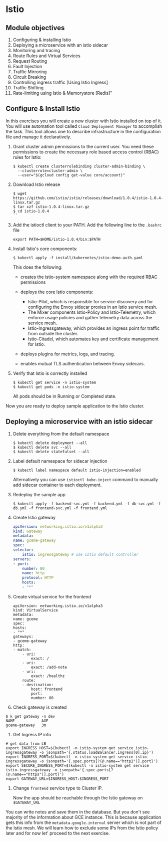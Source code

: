 # Istio

## Module objectives

1. Configuring & installing Istio
1. Deploying a microservice with an istio sidecar
1. Monitoring and tracing
1. Route Rules and Virtual Services
1. Request Routing
1. Fault Injection
1. Traffic Mirroring
1. Circuit Breaking
1. Controlling ingress traffic [Using Istio Ingress]
1. Traffic Shifting
1. Rate-limiting using Istio & Memorystore [Redis]"

## Configure & Install Istio

In this exercises you will create a new cluster with Istio installed on top of it. You will use automation tool called `Cloud Deployment Manager` to accomplish the task. This tool allows one to describe infrastructure in the configuration file and manage it declaratively.

1. Grant cluster admin permissions to the current user. You need these permissions to create the necessary role based access control (RBAC) rules for Istio:

    ```
    $ kubectl create clusterrolebinding cluster-admin-binding \
      --clusterrole=cluster-admin \
      --user="$(gcloud config get-value core/account)"
    ```

1. Download Istio release

    ```shell
    $ wget https://github.com/istio/istio/releases/download/1.0.4/istio-1.0.4-linux.tar.gz
    $ tar xzf istio-1.0.4-linux.tar.gz
    $ cd istio-1.0.4
    ``

1. Add the istioctl client to your PATH. Add the following line to the `.bashrc` file
    ```
    export PATH=$HOME/istio-1.0.4/bin:$PATH
    ```
1. Install Istio's core components:
    ```
    $ kubectl apply -f install/kubernetes/istio-demo-auth.yaml
    ```
    This does the following:

    * creates the istio-system namespace along with the required RBAC permissions
    * deploys the core Istio components:

        * Istio-Pilot, which is responsible for service discovery and for configuring the Envoy sidecar proxies in an Istio service mesh.
        * The Mixer components Istio-Policy and Istio-Telemetry, which enforce usage policies and gather telemetry data across the service mesh.
        * Istio-Ingressgateway, which provides an ingress point for traffic from outside the cluster.
        * Istio-Citadel, which automates key and certificate management for Istio.
    * deploys plugins for metrics, logs, and tracing.

    * enables mutual TLS authentication between Envoy sidecars. 

1. Verify that Istio is correctly installed

    ```shell
    $ kubectl get service -n istio-system
    $ kubectl get pods -n istio-system
    ```

    All pods should be in Running or Completed state.

Now you are ready to deploy sample application to the Istio cluster.

## Deploying a microservice with an istio sidecar

1. Delete everything from the default namespace

    ```
    $ kubectl delete deployment --all
    $ kubectl delete svc --all
    $ kubectl delete statefulset --all
    ```

1. Label default namespace for sidecar injection
    ```
    $ kubectl label namespace default istio-injection=enabled
    ```
    Alternatively you can use `istioctl kube-inject` command to manually add sidecar container to each deployment.

1. Redeploy the sample app
    ```
    $ kubectl apply -f backend-svc.yml -f backend.yml -f db-svc.yml -f db.yml -f frontend-svc.yml -f frontend.yml
    ```

1. Create Istio gateway

    ```yaml
    apiVersion: networking.istio.io/v1alpha3
    kind: Gateway
    metadata:
    name: gceme-gateway
    spec:
    selector:
        istio: ingressgateway # use istio default controller
    servers:
    - port:
        number: 80
        name: http
        protocol: HTTP
        hosts:
        - "*"
    ```

1. Create virtual service for the frontend

    ```shell
    apiVersion: networking.istio.io/v1alpha3
    kind: VirtualService
    metadata:
    name: gceme
    spec:
    hosts:
    - "*"
    gateways:
    - gceme-gateway
    http:
    - match:
        - uri:
            exact: /
        - uri:
            exact: /add-note
        - uri:
            exact: /healthz
        route:
        - destination:
            host: frontend
            port:
            number: 80
    ```

1. Check gateway is created

```shell
$ k get gateway -n dev
NAME            AGE
gceme-gateway   3m
```

1. Get Ingress IP info

```shell
# get data from LB
export INGRESS_HOST=$(kubectl -n istio-system get service istio-ingressgateway -o jsonpath='{.status.loadBalancer.ingress[0].ip}')
export INGRESS_PORT=$(kubectl -n istio-system get service istio-ingressgateway -o jsonpath='{.spec.ports[?(@.name=="http2")].port}')
export SECURE_INGRESS_PORT=$(kubectl -n istio-system get service istio-ingressgateway -o jsonpath='{.spec.ports[?(@.name=="https")].port}')
export GATEWAY_URL=$INGRESS_HOST:$INGRESS_PORT
```

1. Change `frontend` service type to Cluster IP.

    Now the app should be reachable through the Istio gateway on `$GATEWAY_URL`

You can write notes and save them in the database. But you don't see majority of the information about GCE instance. This is because application gets this info from the `metadata.google.internal` server which is not part of the Istio mesh. We will learn how to exclude some IPs from the Istio policy later and for now let' proceed to the next exercise.
